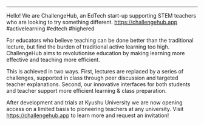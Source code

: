 ---
Hello! We are ChallengeHub, an EdTech start-up supporting STEM teachers who are looking to try something different.
https://challengehub.app
#activelearning #edtech #highered

For educators who believe teaching can be done better than the traditional lecture, but find the burden of traditional active learning too high. ChallengeHub aims to revolutionise education by making learning more effective and teaching more efficient.

This is achieved in two ways. First, lectures are replaced by a series of challenges, supported in class through peer discussion and targeted teacher explanations. Second, our innovative interfaces for both students and teacher support more efficient learning & class preparation.

After development and trials at Kyushu University we are now opening access on a limited basis to pioneering teachers at any university.
Visit https://challengehub.app to learn more and request an invitation!
